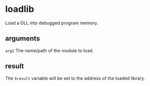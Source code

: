 # loadlib

Load a DLL into debugged program memory.

## arguments

`arg1` The name/path of the module to load.

## result

The `$result` variable will be set to the address of the loaded library.
